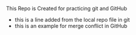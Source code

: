 This Repo is Created for practicing git and GitHub

- this is a line added from the local repo file in git
- this is an example for merge conflict in GitHub

